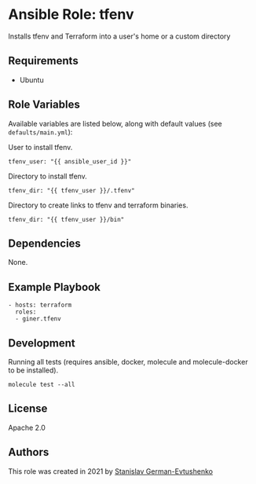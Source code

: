 # Ansible Role: tfenv

Installs tfenv and Terraform into a user's home or a custom directory

## Requirements

* Ubuntu

## Role Variables

Available variables are listed below, along with default values (see `defaults/main.yml`):

User to install tfenv.

    tfenv_user: "{{ ansible_user_id }}"

Directory to install tfenv.

    tfenv_dir: "{{ tfenv_user }}/.tfenv"

Directory to create links to tfenv and terraform binaries.

    tfenv_dir: "{{ tfenv_user }}/bin"

## Dependencies

None.

## Example Playbook

    - hosts: terraform
      roles:
      - giner.tfenv

## Development

Running all tests (requires ansible, docker, molecule and molecule-docker to be installed).

    molecule test --all

## License

Apache 2.0

## Authors

This role was created in 2021 by [Stanislav German-Evtushenko](https://github.com/giner)
